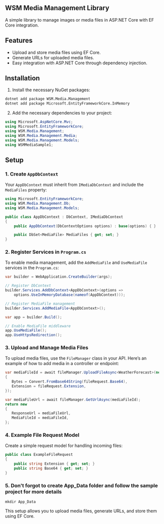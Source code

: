 ## WSM Media Management Library

A simple library to manage images or media files in ASP.NET Core with EF Core integration.

## Features

- Upload and store media files using EF Core.
- Generate URLs for uploaded media files.
- Easy integration with ASP.NET Core through dependency injection.

## Installation

1. Install the necessary NuGet packages:

```bash
dotnet add package WSM.Media.Management
dotnet add package Microsoft.EntityFrameworkCore.InMemory
```

2. Add the necessary dependencies to your project:

```csharp
using Microsoft.AspNetCore.Mvc;
using Microsoft.EntityFrameworkCore;
using WSM.Media.Management;
using WSM.Media.Management.Media;
using WSM.Media.Management.Models;
using WSMMediaSample1;
```

## Setup

### 1. Create `AppDbContext`

Your `AppDbContext` must inherit from `IMediaDbContext` and include the `MediaFiles` property:

```csharp
using Microsoft.EntityFrameworkCore;
using WSM.Media.Management.Db;
using WSM.Media.Management.Models;

public class AppDbContext : DbContext, IMediaDbContext
{
    public AppDbContext(DbContextOptions options) : base(options) { }

    public DbSet<MediaFile> MediaFiles { get; set; }
}
```

### 2. Register Services in `Program.cs`

To enable media management, add the `AddMediaFile` and `UseMediaFile` services in the `Program.cs`:

```csharp
var builder = WebApplication.CreateBuilder(args);

// Register DbContext
builder.Services.AddDbContext<AppDbContext>(options =>
    options.UseInMemoryDatabase(nameof(AppDbContext)));

// Register MediaFile management
builder.Services.AddMediaFile<AppDbContext>();

var app = builder.Build();

// Enable MediaFile middleware
app.UseMediaFile();
app.UseHttpsRedirection();
```

### 3. Upload and Manage Media Files

To upload media files, use the `FileManager` class in your API. Here’s an example of how to add media in a controller or endpoint:

```csharp
var mediaFileId = await fileManager.UploadFileAsync<WeatherForecast>(new()
{
   Bytes = Convert.FromBase64String(fileRequest.Base64),
   Extension = fileRequest.Extension,
});

var mediaFileUrl = await fileManager.GetUrlAsync(mediaFileId);
return new
{
   ResponseUrl = mediaFileUrl,
   MediaFileId = mediaFileId,
};
```

### 4. Example File Request Model

Create a simple request model for handling incoming files:

```csharp
public class ExampleFileRequest
{
    public string Extension { get; set; }
    public string Base64 { get; set; }
}
```

### 5. Don't forgot to create App_Data folder and follow the sample project for more details

```mkdir App_Data```

This setup allows you to upload media files, generate URLs, and store them using EF Core.
